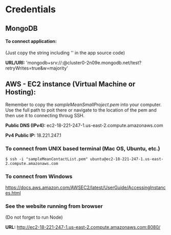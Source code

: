 # Credentials

## MongoDB
#### To connect application:

(Just copy the string including '' in the app source code)

**URL/URI:** 'mongodb+srv://<group3>:<group3cop4331>@cluster0-2n09e.mongodb.net/test?retryWrites=true&w=majority'
   
## AWS - EC2 instance (Virtual Machine or Hosting):
Remember to copy the _sampleMeanSmallProject.pem_ into your computer. 
Use the full path to poit there or navigate to the location of the pem and then use it to connecting throug SSH.

**Public DNS (IPv4):** ec2-18-221-247-1.us-east-2.compute.amazonaws.com

**Pv4 Public IP:** 18.221.247.1

### To connect from UNIX based terminal (Mac OS, Ubuntu, etc.)
```
$ ssh -i "sampleMeanContactList.pem" ubuntu@ec2-18-221-247-1.us-east-2.compute.amazonaws.com
```
### To connect from Windows
https://docs.aws.amazon.com/AWSEC2/latest/UserGuide/AccessingInstances.html

### See the website running from browser

(Do not forget to run Node)

**URL:** http://ec2-18-221-247-1.us-east-2.compute.amazonaws.com:8080/
